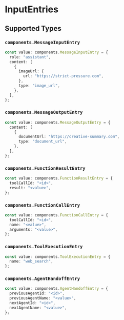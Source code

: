 # InputEntries


## Supported Types

### `components.MessageInputEntry`

```typescript
const value: components.MessageInputEntry = {
  role: "assistant",
  content: [
    {
      imageUrl: {
        url: "https://strict-pressure.com",
      },
      type: "image_url",
    },
  ],
};
```

### `components.MessageOutputEntry`

```typescript
const value: components.MessageOutputEntry = {
  content: [
    {
      documentUrl: "https://creative-summary.com",
      type: "document_url",
    },
  ],
};
```

### `components.FunctionResultEntry`

```typescript
const value: components.FunctionResultEntry = {
  toolCallId: "<id>",
  result: "<value>",
};
```

### `components.FunctionCallEntry`

```typescript
const value: components.FunctionCallEntry = {
  toolCallId: "<id>",
  name: "<value>",
  arguments: "<value>",
};
```

### `components.ToolExecutionEntry`

```typescript
const value: components.ToolExecutionEntry = {
  name: "web_search",
};
```

### `components.AgentHandoffEntry`

```typescript
const value: components.AgentHandoffEntry = {
  previousAgentId: "<id>",
  previousAgentName: "<value>",
  nextAgentId: "<id>",
  nextAgentName: "<value>",
};
```

